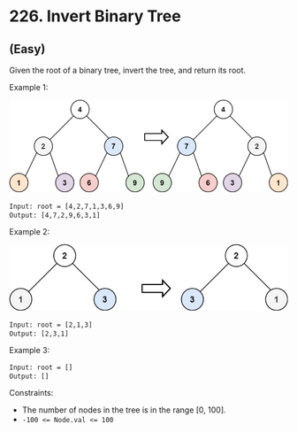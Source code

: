 # 226. Invert Binary Tree
## (Easy)

Given the root of a binary tree, invert the tree, and return its root. <br>

 

Example 1:

![alt text](image.png)

```
Input: root = [4,2,7,1,3,6,9]
Output: [4,7,2,9,6,3,1]
```

Example 2:

![alt text](image-1.png)

```
Input: root = [2,1,3]
Output: [2,3,1]
```

Example 3:

```
Input: root = []
Output: []
```
 

Constraints:

- The number of nodes in the tree is in the range [0, 100].
- `-100 <= Node.val <= 100`